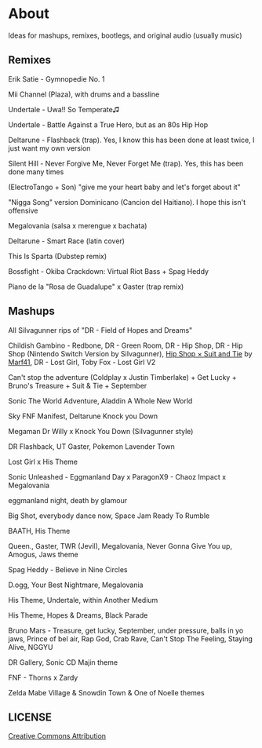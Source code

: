 # About

Ideas for mashups, remixes, bootlegs, and original audio (usually music)

## Remixes

Erik Satie - Gymnopedie No. 1

Mii Channel (Plaza), with drums and a bassline

Undertale - Uwa!! So Temperate♫

Undertale - Battle Against a True Hero, but as an 80s Hip Hop

Deltarune - Flashback (trap). Yes, I know this has been done at least twice, I just want my own version

Silent Hill - Never Forgive Me, Never Forget Me (trap). Yes, this has been done many times

(ElectroTango + Son) "give me your heart baby and let's forget about it"

"Nigga Song" version Dominicano (Cancion del Haitiano). I hope this isn't offensive

Megalovania (salsa x merengue x bachata)

Deltarune - Smart Race (latin cover)

This Is Sparta (Dubstep remix)

Bossfight - Okiba Crackdown: Virtual Riot Bass + Spag Heddy

Piano de la "Rosa de Guadalupe" x Gaster (trap remix)


## Mashups

All SiIvagunner rips of "DR - Field of Hopes and Dreams"

Childish Gambino - Redbone, DR - Green Room, DR - Hip Shop, DR - Hip Shop (Nintendo Switch Version by SiIvagunner), [Hip Shop × Suit and Tie](https://youtu.be/j7mznkNbR04) by [Marf41](https://youtube.com/@cocoffee), DR - Lost Girl, Toby Fox - Lost Girl V2

Can't stop the adventure (Coldplay x Justin Timberlake) + Get Lucky + Bruno's Treasure + Suit & Tie + September

Sonic The World Adventure, Aladdin  A Whole New World

Sky FNF Manifest, Deltarune Knock you Down

Megaman Dr Willy x Knock You Down (SiIvagunner style)

DR Flashback, UT Gaster, Pokemon Lavender Town

Lost Girl x His Theme

Sonic Unleashed - Eggmanland Day x ParagonX9 - Chaoz Impact x Megalovania

eggmanland night, death by glamour

Big Shot, everybody dance now, Space Jam Ready To Rumble

BAATH, His Theme

Queen., Gaster, TWR (Jevil), Megalovania, Never Gonna Give You up, Amogus, Jaws theme

Spag Heddy - Believe in Nine Circles

D.ogg, Your Best Nightmare, Megalovania

His Theme, Undertale, within Another Medium

His Theme, Hopes & Dreams, Black Parade

Bruno Mars - Treasure, get lucky, September, under pressure, balls in yo jaws, Prince of bel air, Rap God, Crab Rave, Can't Stop The Feeling, Staying Alive, NGGYU

DR Gallery, Sonic CD Majin theme

FNF - Thorns x Zardy

Zelda Mabe Village & Snowdin Town & One of Noelle themes

## LICENSE

[Creative Commons Attribution](https://creativecommons.org/licenses/by/4.0)
